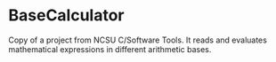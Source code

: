 # BaseCalculator
Copy of a project from NCSU C/Software Tools. It reads and evaluates mathematical expressions in different arithmetic bases. 
